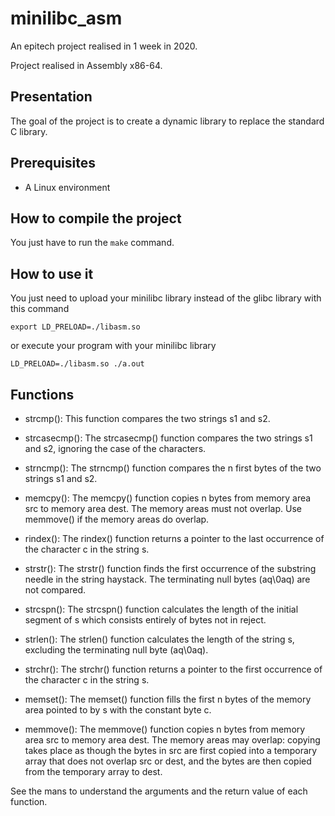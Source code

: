 # minilibc_asm

An epitech project realised in 1 week in 2020.

Project realised in Assembly x86-64.

## Presentation

The goal of the project is to create a dynamic library to replace the standard C library.

## Prerequisites

+ A Linux environment

## How to compile the project

You just have to run the `make` command.

## How to use it

You just need to upload your minilibc library instead of the glibc library with this command

`export LD_PRELOAD=./libasm.so`

or execute your program with your minilibc library

`LD_PRELOAD=./libasm.so ./a.out`

## Functions

+ strcmp(): This function compares the two strings s1 and s2.

+ strcasecmp(): The strcasecmp() function compares the two strings s1 and s2, ignoring the case of the characters.

+ strncmp(): The strncmp() function compares the n first bytes of the two strings s1 and s2.

+ memcpy(): The memcpy() function copies n bytes from memory area src to memory area dest. The memory areas must not overlap. Use memmove() if the memory areas do overlap.

+ rindex(): The rindex() function returns a pointer to the last occurrence of the character c in the string s.

+ strstr(): The strstr() function finds the first occurrence of the substring needle in the string haystack. The terminating null bytes (aq\0aq) are not compared.

+ strcspn(): The strcspn() function calculates the length of the initial segment of s which consists entirely of bytes not in reject.

+ strlen(): The strlen() function calculates the length of the string s, excluding the terminating null byte (aq\0aq).

+ strchr(): The strchr() function returns a pointer to the first occurrence of the character c in the string s.

+ memset(): The memset() function fills the first n bytes of the memory area pointed to by s with the constant byte c.

+ memmove(): The memmove() function copies n bytes from memory area src to memory area dest. The memory areas may overlap: copying takes place as though the bytes in src are first copied into a temporary array that does not overlap src or dest, and the bytes are then copied from the temporary array to dest.

See the mans to understand the arguments and the return value of each function.
